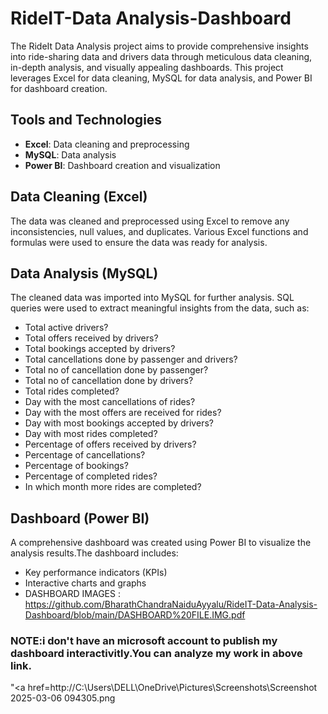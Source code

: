 # RideIT-Data Analysis-Dashboard
The RideIt Data Analysis project aims to provide comprehensive insights into ride-sharing data and drivers data through meticulous data cleaning, in-depth analysis, and visually appealing dashboards. This project leverages Excel for data cleaning, MySQL for data analysis, and Power BI for dashboard creation.

## Tools and Technologies

- **Excel**: Data cleaning and preprocessing
- **MySQL**: Data analysis
- **Power BI**: Dashboard creation and visualization

## Data Cleaning (Excel)

The data was cleaned and preprocessed using Excel to remove any inconsistencies, null values, and duplicates. Various Excel functions and formulas were used to ensure the data was ready for analysis.

## Data Analysis (MySQL)

The cleaned data was imported into MySQL for further analysis. SQL queries were used to extract meaningful insights from the data, such as:

- Total active drivers?
- Total offers received by drivers?
- Total bookings accepted by drivers?
- Total cancellations done by passenger and drivers?
- Total no of cancellation done by passenger?
- Total no of cancellation done by drivers?
- Total rides completed?
- Day with the most cancellations of rides?
- Day with the most offers are received for rides?
- Day with most bookings accepted by drivers?
- Day with most rides completed?
- Percentage of offers received by drivers?
- Percentage of cancellations?
- Percentage of bookings?
- Percentage of completed rides?
- In which month more rides are completed?

## Dashboard (Power BI)

A comprehensive dashboard was created using Power BI to visualize the analysis results.The dashboard includes:

- Key performance indicators (KPIs)
- Interactive charts and graphs
- DASHBOARD IMAGES : https://github.com/BharathChandraNaiduAyyalu/RideIT-Data-Analysis-Dashboard/blob/main/DASHBOARD%20FILE.IMG.pdf


### NOTE:i don't have an microsoft account to publish my dashboard interactivitly.You can analyze my work in above link.
"<a href=http://C:\Users\DELL\OneDrive\Pictures\Screenshots\Screenshot 2025-03-06 094305.png</a>






